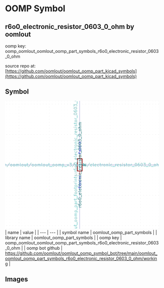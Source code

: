 # OOMP Symbol  
## r6o0_electronic_resistor_0603_0_ohm  by oomlout  
  
oomp key: oomp_oomlout_oomlout_oomp_part_symbols_r6o0_electronic_resistor_0603_0_ohm  
  
source repo at: [https://github.com/oomlout/oomlout_oomp_part_kicad_symbols](https://github.com/oomlout/oomlout_oomp_part_kicad_symbols)  
## Symbol  
  
[![working.png](working_600.png)](working.png)  
| name | value | 
| --- | --- | 
| symbol name | oomlout_oomp_part_symbols | 
| library name | oomlout_oomp_part_symbols | 
| oomp key | oomp_oomlout_oomlout_oomp_part_symbols_r6o0_electronic_resistor_0603_0_ohm | 
| oomp bot github | https://github.com/oomlout/oomlout_oomp_symbol_bot/tree/main/oomlout_oomlout_oomp_part_symbols_r6o0_electronic_resistor_0603_0_ohm/working | 
## Images  
